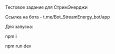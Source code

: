 Тестовое задание для СтримЭнерджи

Ссылка на бота - t.me/Bot_StreamEnergy_bot/app

Для запуска:

npm i

npm run dev
